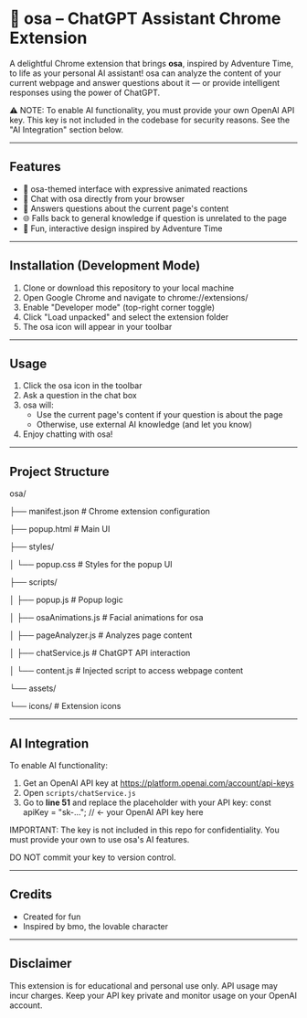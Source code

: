 # 🧠 osa – ChatGPT Assistant Chrome Extension

A delightful Chrome extension that brings **osa**, inspired by Adventure Time, to life as your personal AI assistant! osa can analyze the content of your current webpage and answer questions about it — or provide intelligent responses using the power of ChatGPT.

⚠️ NOTE: To enable AI functionality, you must provide your own OpenAI API key. This key is not included in the codebase for security reasons. See the "AI Integration" section below.

---

## Features

- 🤖 osa-themed interface with expressive animated reactions
- 💬 Chat with osa directly from your browser
- 📄 Answers questions about the current page's content
- 🌐 Falls back to general knowledge if question is unrelated to the page
- 🎨 Fun, interactive design inspired by Adventure Time

---

## Installation (Development Mode)

1. Clone or download this repository to your local machine
2. Open Google Chrome and navigate to chrome://extensions/
3. Enable "Developer mode" (top-right corner toggle)
4. Click "Load unpacked" and select the extension folder
5. The osa icon will appear in your toolbar

---

## Usage

1. Click the osa icon in the toolbar
2. Ask a question in the chat box
3. osa will:
   - Use the current page's content if your question is about the page
   - Otherwise, use external AI knowledge (and let you know)
4. Enjoy chatting with osa!

---

## Project Structure

osa/

├── manifest.json              # Chrome extension configuration

├── popup.html                 # Main UI

├── styles/

│   └── popup.css              # Styles for the popup UI

├── scripts/

│   ├── popup.js               # Popup logic

│   ├── osaAnimations.js       # Facial animations for osa

│   ├── pageAnalyzer.js        # Analyzes page content

│   ├── chatService.js         # ChatGPT API interaction

│   └── content.js             # Injected script to access webpage content

└── assets/

  └── icons/                 # Extension icons

---

## AI Integration

To enable AI functionality:

1. Get an OpenAI API key at https://platform.openai.com/account/api-keys
2. Open `scripts/chatService.js`
3. Go to **line 51** and replace the placeholder with your API key:
   const apiKey = "sk-..."; // <- your OpenAI API key here

IMPORTANT: The key is not included in this repo for confidentiality. You must provide your own to use osa's AI features.

DO NOT commit your key to version control.

---

## Credits

- Created for fun
- Inspired by bmo, the lovable character

---

## Disclaimer

This extension is for educational and personal use only. API usage may incur charges. Keep your API key private and monitor usage on your OpenAI account.
